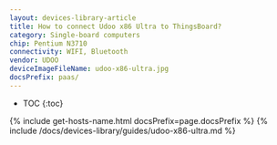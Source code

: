 ```yaml
---
layout: devices-library-article
title: How to connect Udoo x86 Ultra to ThingsBoard?
category: Single-board computers
chip: Pentium N3710
connectivity: WIFI, Bluetooth
vendor: UDOO
deviceImageFileName: udoo-x86-ultra.jpg
docsPrefix: paas/
---
```



* TOC
{:toc}

{% include get-hosts-name.html docsPrefix=page.docsPrefix %}
{% include /docs/devices-library/guides/udoo-x86-ultra.md %}